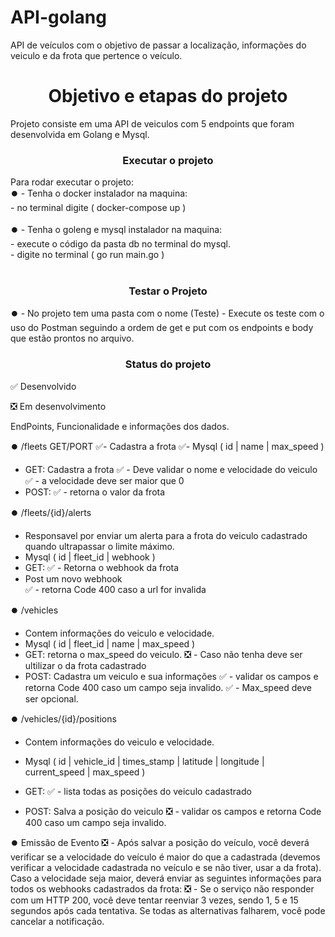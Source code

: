 # API-golang
API de veículos com o objetivo de passar a localização, informações do veiculo e da frota que pertence o veículo. 


 <h1 align="center"> Objetivo e etapas do projeto </h1>
 
 Projeto consiste em uma API de veiculos com 5 endpoints que foram desenvolvida em Golang e Mysql.
 
 <h3 align="center"> Executar o projeto </h3>
 
 
 Para rodar executar o projeto:<br>
  ⏺️  - Tenha o docker instalador na maquina:<br>
          - no terminal digite  ( docker-compose up )<br>
  <br>
  ⏺️  - Tenha o goleng e mysql instalador na maquina: <br>
          - execute o código da pasta db no terminal do mysql.<br>
          - digite no terminal ( go run main.go )<br>
   <br>       
   <h3 align="center"> Testar o Projeto </h3>     
   
  ⏺️ - No projeto tem uma pasta com o nome (Teste)
      - Execute os teste com o uso do Postman seguindo a ordem de get e put com os endpoints e body que estão prontos no arquivo.
  
   <h3 align="center"> Status do projeto </h3>
  
 ✅ Desenvolvido
 
 ❎ Em desenvolvimento
 
 EndPoints, Funcionalidade e informações dos dados.
 
 ⏺️ /fleets  GET/PORT
 ✅- Cadastra a frota 
 ✅- Mysql ( id | name | max_speed )
   - GET: Cadastra a frota 
   ✅ - Deve validar o nome e velocidade do veiculo
   ✅ - a velocidade deve ser maior que 0
   - POST: 
   ✅ - retorna o valor da frota

 
 ⏺️ /fleets/{id}/alerts  
   - Responsavel por enviar um alerta para a frota do veiculo cadastrado quando ultrapassar o limite máximo.
   - Mysql ( id | fleet_id | webhook )
   - GET: 
   ✅ - Retorna o webhook da frota
   - Post um novo webhook  
   ✅ - retorna Code 400 caso a url for invalida
   
   
 ⏺️ /vehicles
   - Contem informações do veiculo e velocidade.
   - Mysql ( id | fleet_id | name | max_speed )
   - GET: retorna o max_speed do veiculo.
    ❎ - Caso não tenha deve ser ultilizar o da frota cadastrado
   - POST: Cadastra um veiculo e sua informações
    ✅  - validar os campos e retorna Code 400 caso um campo seja invalido.
    ✅ - Max_speed deve ser opcional.
 
 ⏺️ /vehicles/{id}/positions
   - Contem informações do veiculo e velocidade.
   - Mysql ( id | vehicle_id | times_stamp | latitude | longitude | current_speed | max_speed )
   - GET: 
     ✅ - lista todas as posições do veiculo cadastrado
   
   - POST: Salva a posição do veiculo 
     ❎ - validar os campos e retorna Code 400 caso um campo seja invalido. 
 
 ⏺️ Emissão de Evento
     ❎ - Após salvar a posição do veículo, você deverá verificar se a velocidade do veículo é maior do que a
           cadastrada (devemos verificar a velocidade cadastrada no veículo e se não tiver, usar a da frota).
           Caso a velocidade seja maior, deverá enviar as seguintes informações para todos os webhooks
           cadastrados da frota:
     ❎ - Se o serviço não responder com um HTTP 200, você deve tentar reenviar 3 vezes, sendo 1, 5 e 15
           segundos após cada tentativa. Se todas as alternativas falharem, você pode cancelar a notificação.

   
